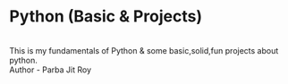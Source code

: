 # Python (Basic & Projects)
<br>
This is my fundamentals of Python & some basic,solid,fun projects about python.
<br>
Author - Parba Jit Roy
